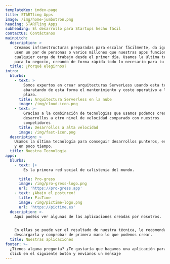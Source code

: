```yaml
---
templateKey: index-page
title: STARTling Apps
image: /img/home-jumbotron.png
heading: STARTling Apps
subheading: El desarrollo para Startups hecho fácil
contactUs: Contáctanos
mainpitch:
  description: >
    Creamos infraestructuras preparadas para escalar fácilmente, da igual que la
    usen un par de personas o varios millones que nuestras apps funcionaran para
    cualquier carga de trabajo desde el primer día. Usamos la última tecnología
    para tu negocio, creando de forma rápida todo lo necesario para tu Startup
  title: ¿Porqué elegirnos?
intro:
  blurbs:
    - text: >
        Somos expertos en crear arquitecturas ServerLess usando esta tecnología
        abaratando de esta forma el mantenimiento y coste operativo a largo
        plazo.
      title: Arquitectura Serverless en la nube
      image: /img/cloud-icon.png
    - text: >-
        Gracias a la combinación de tecnologias que usamos podemos crear
        desarrollos a otro nivel de velocidad comparado con nuestros
        competidores
      title: Desarrollos a alta velocidad
      image: /img/fast-icon.png
  description: >
    Usamos la última tecnología para conseguir desarrollos punteros, escalables
    y en poco tiempo.
  title: Nuestra Tecnologia
apps:
  blurbs:
    - text: |+
        Es la primera red social de calistenia del mundo.

      title: Pro-gress
      image: /img/pro-gress-logo.png
      url: 'https://pro-gress.app'
    - text: ¡Abajo el postureo!
      title: PicTime
      image: /img/pictime-logo.png
      url: 'https://pictime.es'
  description: >-
    Aquí podéis ver algunas de las aplicaciones creadas por nosotros.


    En ellas se puede ver el resultado de nuestra técnica, le recomendamos
    descargarla y comprobar de primera mano lo que podemos crear.
  title: Nuestras aplicaciones
footer: >-
  ¿Tienes alguna pregunta? ¿Te gustaría que hagamos una aplicación para tí? Haz
  click en el siguiente botón y envíanos un mensaje
---
```


